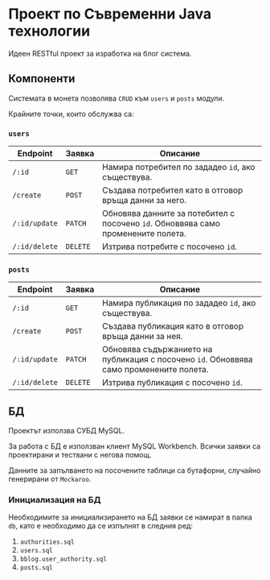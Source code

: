 # Проект по Съвременни Java технологии
Идеен RESTful проект за изработка на блог система.

## Компоненти
Системата в монета позволява ```CRUD``` към ```users``` и ```posts``` модули.

Крайните точки, които обслужва са:

### `users`

| Endpoint | Заявка | Описание |
| --- | --- | --- |
| `/:id` | `GET` | Намира потребител по зададео `id`, ако съществува. |
| `/create` | `POST` | Създава потребител като в отговор връща данни за него. |
| `/:id/update` | `PATCH` | Обновява данните за потебител с посочено `id`. Обноввява само променените полета. |
| `/:id/delete` | `DELETE` | Изтрива потребите с посочено `id`. |

### `posts`

| Endpoint | Заявка | Описание |
| --- | --- | --- |
| `/:id` | `GET` | Намира публикация по зададео `id`, ако съществува. |
| `/create` | `POST` | Създава публикация като в отговор връща данни за нея. |
| `/:id/update` | `PATCH` | Обновява съдържанието на публикация с посочено `id`. Обноввява само променените полета. |
| `/:id/delete` | `DELETE` | Изтрива публикация с посочено `id`. |

## БД
Проектът използва СУБД MySQL.

За работа с БД е използван клиент MySQL Workbench. Всички заявки са проектирани и тествани с негова помощ.

Данните за запълването на посочените таблици са бутафорни, случайно генерирани от ```Mockaroo```.

### Инициализация на БД
Необходимите за инициализирането на БД заявки се намират в папка ```db```, като е необходимо да се изпълнят в следния ред:
1. ```authorities.sql```
2. ```users.sql``` 
3. ```bblog.user_authority.sql```
4. ```posts.sql```
